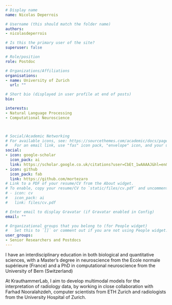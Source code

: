 ```yaml
---
# Display name
name: Nicolas Deperrois

# Username (this should match the folder name)
authors:
- nicolasdeperrois

# Is this the primary user of the site?
superuser: false

# Role/position
role: Postdoc

# Organizations/Affiliations
organisations:
- name: University of Zurich
  url: ""

# Short bio (displayed in user profile at end of posts)
bio: 

interests:
- Natural Language Processing
- Computational Neuroscience



# Social/Academic Networking
# For available icons, see: https://sourcethemes.com/academic/docs/page-builder/#icons
#   For an email link, use "fas" icon pack, "envelope" icon, and your uzh email up to before the '@'.
social:
- icon: google-scholar
  icon_pack: ai
  link: https://scholar.google.co.uk/citations?user=CbEt_1wAAAAJ&hl=en&oi=ao
- icon: github
  icon_pack: fab
  link: https://github.com/mortezaro
# Link to a PDF of your resume/CV from the About widget.
# To enable, copy your resume/CV to `static/files/cv.pdf` and uncomment the lines below.
# - icon: cv
#   icon_pack: ai
#   link: files/cv.pdf

# Enter email to display Gravatar (if Gravatar enabled in Config)
email: ""

# Organizational groups that you belong to (for People widget)
#   Set this to `[]` or comment out if you are not using People widget.
user_groups:
- Senior Researchers and Postdocs
---
```


I have an interdisciplinary education in both biological and quantitative sciences, with a Master’s degree in neuroscience from the Ecole normale supérieure (France) and a PhD in computational neuroscience from the University of Bern  (Switzerland)

At KrauthammerLab, I aim to develop multimodal models for the interpretation of radiology data, by working in close collaboration with Farhad Nooralahzdeh, computer scientists from ETH Zurich and radiologists from the University Hospital of Zurich. 
